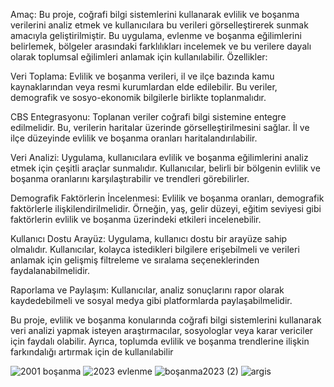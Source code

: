 Amaç:
Bu proje, coğrafi bilgi sistemlerini kullanarak evlilik ve boşanma verilerini analiz etmek ve kullanıcılara bu verileri görselleştirerek sunmak amacıyla geliştirilmiştir. Bu uygulama, evlenme ve boşanma eğilimlerini belirlemek, bölgeler arasındaki farklılıkları incelemek ve bu verilere dayalı olarak toplumsal eğilimleri anlamak için kullanılabilir.
Özellikler:

Veri Toplama: Evlilik ve boşanma verileri, il ve ilçe bazında kamu kaynaklarından veya resmi kurumlardan elde edilebilir. Bu veriler, demografik ve sosyo-ekonomik bilgilerle birlikte toplanmalıdır.

CBS Entegrasyonu: Toplanan veriler coğrafi bilgi sistemine entegre edilmelidir. Bu, verilerin haritalar üzerinde görselleştirilmesini sağlar. İl ve ilçe düzeyinde evlilik ve boşanma oranları haritalandırılabilir.

Veri Analizi: Uygulama, kullanıcılara evlilik ve boşanma eğilimlerini analiz etmek için çeşitli araçlar sunmalıdır. Kullanıcılar, belirli bir bölgenin evlilik ve boşanma oranlarını karşılaştırabilir ve trendleri görebilirler.

Demografik Faktörlerin İncelenmesi: Evlilik ve boşanma oranları, demografik faktörlerle ilişkilendirilmelidir. Örneğin, yaş, gelir düzeyi, eğitim seviyesi gibi faktörlerin evlilik ve boşanma üzerindeki etkileri incelenebilir.

Kullanıcı Dostu Arayüz: Uygulama, kullanıcı dostu bir arayüze sahip olmalıdır. Kullanıcılar, kolayca istedikleri bilgilere erişebilmeli ve verileri anlamak için gelişmiş filtreleme ve sıralama seçeneklerinden faydalanabilmelidir.

Raporlama ve Paylaşım: Kullanıcılar, analiz sonuçlarını rapor olarak kaydedebilmeli ve sosyal medya gibi platformlarda paylaşabilmelidir.

Bu proje, evlilik ve boşanma konularında coğrafi bilgi sistemlerini kullanarak veri analizi yapmak isteyen araştırmacılar, sosyologlar veya karar vericiler için faydalı olabilir. Ayrıca, toplumda evlilik ve boşanma trendlerine ilişkin farkındalığı artırmak için de kullanılabilir

![2001 boşanma](https://github.com/Mertisler/evlenmebosanma/assets/112168951/c8462b6a-3855-41e6-84bb-d07d9bf53262)
![2023 evlenme](https://github.com/Mertisler/evlenmebosanma/assets/112168951/50d7c317-2d6f-4948-ab64-5529dc2a15b6)
![boşanma2023 (2)](https://github.com/Mertisler/evlenmebosanma/assets/112168951/40e2f842-5627-4cf7-bba9-45a35bffc9b8)
![argis](https://github.com/Mertisler/evlenmebosanma/assets/112168951/028c6d52-b57c-4e30-8e53-b9b9f4021f82)
